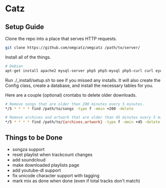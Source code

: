 Catz
====

Setup Guide
----------------

Clone the repo into a place that serves HTTP requests.

```bash
git clone https://github.com/omgcatz/omgcatz /path/to/server/
```

Install all of the things.

```bash
# Debian
apt-get install apache2 mysql-server php5 php5-mysql php5-curl curl eyeD3 atomicparsley imagemagick zip file
```

Run ./_install/setup.sh to see if you missed any installs. It will also create the Config class, create a database, and install the necessary tables for you.

Here are a couple (optional) crontabs to delete older downloads.

```bash
# Remove songs that are older than 200 minutes every 5 minutes.
*/5 * * * * find /path/to/songs -type f -mmin +200 -delete

# Remove archives and artwork that are older than 45 minutes every 5 minutes.
*/5 * * * * find /path/to/{archives,artwork} -type f -mmin +45 -delete
```

Things to be Done
-----------------

* songza support
* reset playlist when trackcount changes
* add soundcloud
* make downloaded playlists page
* add youtube-dl support
* fix unicode character support with tagging
* mark mix as done when done (even if total tracks don't match)
